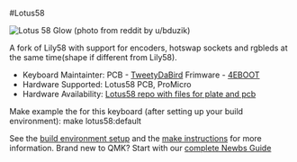 #Lotus58

![Lotus 58 Glow](https://preview.redd.it/7apgomy67qf61.jpg?width=4032&format=pjpg&auto=webp&s=ce1f045339149a99311582d44b458c88c2b167a3)
(photo from reddit by u/bduzik)

A fork of Lily58 with support for encoders, hotswap sockets and rgbleds at the same time(shape if different from Lily58).

* Keyboard Maintainter: PCB - [TweetyDaBird](https://github.com/TweetyDaBird) Frimware - [4EBOOT](https://github.com/4EBOOT)
* Hardware Supported: Lotus58 PCB, ProMicro
* Hardware Availability: [Lotus58 repo with files for plate and pcb](https://github.com/TweetyDaBird/Lotus58)

Make example the for this keyboard (after setting up your build environment):
	make lotus58:default

See the [build environment setup](https://docs.qmk.fm/#/getting_started_build_tools) and the [make instructions](https://docs.qmk.fm/#/getting_started_make_guide) for more information. Brand new to QMK? Start with our [complete Newbs Guide](https://docs.qmk.fm/#/newbs)
